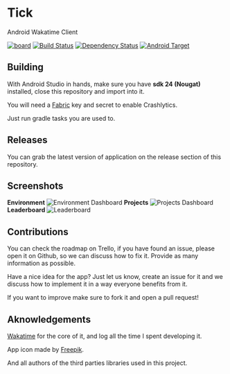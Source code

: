 
# Tick
Android Wakatime Client

[![board](https://img.shields.io/badge/trello-board-0079BF.svg?style=flat-square)](https://trello.com/b/7A3M8jr3/tick-wakatime-client)
[![Build Status](https://img.shields.io/travis/joaoevangelista/wakatime-android-client.svg?style=flat-square)](https://travis-ci.org/joaoevangelista/wakatime-android-client)
[![Dependency Status](https://www.versioneye.com/user/projects/57a8868b8f4689004d3719dd/badge.svg?style=flat-square)](https://www.versioneye.com/user/projects/57a8868b8f4689004d3719dd)
[![Android Target](https://img.shields.io/badge/Target-Nougat-brightgreen.svg?style=flat-square)](https://developer.android.com/preview/setup-sdk.html#get-sdk)


Building
---

With Android Studio in hands, make sure you have **sdk 24 (Nougat)** installed, close this repository and import into it. 

You will need a [Fabric](https://fabric.io) key and secret to enable Crashlytics. 

Just run gradle tasks you are used to. 

Releases
---
You can grab the latest version of application on the release section of this repository.


Screenshots
---

**Environment**
![Environment Dashboard](https://raw.githubusercontent.com/joaoevangelista/wakatime-android-client/master/art/mobile/env_framed.png)
**Projects**
![Projects Dashboard](https://raw.githubusercontent.com/joaoevangelista/wakatime-android-client/master/art/mobile/projects_framed.png)
**Leaderboard**
![Leaderboard](https://raw.githubusercontent.com/joaoevangelista/wakatime-android-client/master/art/mobile/leaders_framed.png)


Contributions
---

You can check the roadmap on Trello, if you have found an issue, please open it on Github, so we can discuss how to fix it. Provide as many information as possible. 

Have a nice idea for the app? Just let us know, create an issue for it and we discuss how to implement it in a way everyone benefits from it. 

If you want to improve make sure to fork it and open a pull request! 

Aknowledgements
---

[Wakatime](https://wakatime.com) for the core of it, and log all the time I spent developing it. 

App icon made by [Freepik](https://freepik.com). 

And all authors of the third parties libraries used in this project. 
